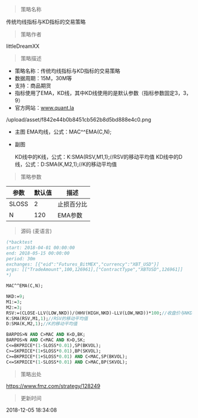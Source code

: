 
> 策略名称

传统均线指标与KD指标的交易策略

> 策略作者

littleDreamXX

> 策略描述

- 策略名称：传统均线指标与KD指标的交易策略
- 数据周期：15M，30M等
- 支持：商品期货
- 指标使用了EMA，KD线，其中KD线使用的是默认参数（指标参数固定3，3，9）
- 官方网站：www.quant.la

/upload/asset/f842e44b0b8451cb562b8d5bd888e4c0.png 

- 主图
  EMA均线，公式：MAC^^EMA(C,N);


- 副图

  KD线中的K线，公式：K:SMA(RSV,M1,1);//RSV的移动平均值
  KD线中的D线，公式：D:SMA(K,M2,1);//K的移动平均值

> 策略参数



|参数|默认值|描述|
|----|----|----|
|SLOSS|2|止损百分比|
|N|120|EMA参数|


> 源码 (麦语言)

``` pascal
(*backtest
start: 2018-04-01 00:00:00
end: 2018-05-15 00:00:00
period: 30m
exchanges: [{"eid":"Futures_BitMEX","currency":"XBT_USD"}]
args: [["TradeAmount",100,126961],["ContractType","XBTUSD",126961]]
*)

MAC^^EMA(C,N);

NKD:=9;
M1:=3;
M2:=3;
RSV:=(CLOSE-LLV(LOW,NKD))/(HHV(HIGH,NKD)-LLV(LOW,NKD))*100;//收盘价与NKD周期最低值做差，NKD周期最高值与NKD周期最低值做差，两差之间做比值。
K:SMA(RSV,M1,1);//RSV的移动平均值
D:SMA(K,M2,1);//K的移动平均值

BARPOS>N AND C>MAC AND K<D,BK;
BARPOS>N AND C<MAC AND K>D,SK;
C<=BKPRICE*(1-SLOSS*0.01),SP(BKVOL);
C>=SKPRICE*(1+SLOSS*0.01),BP(SKVOL);
C>=BKPRICE*(1+SLOSS*0.01) AND C<MAC,SP(BKVOL);
C<=SKPRICE*(1-SLOSS*0.01) AND C>MAC,BP(SKVOL);
```

> 策略出处

https://www.fmz.com/strategy/128249

> 更新时间

2018-12-05 18:34:08
